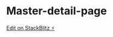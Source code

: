 # Master-detail-page

[Edit on StackBlitz ⚡️](https://stackblitz.com/edit/stackblitz-webcontainer-api-starter-bwmnjj)